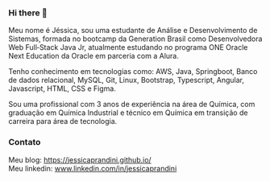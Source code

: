 ### Hi there 👋

Meu nome é Jéssica, sou uma estudante de Análise e Desenvolvimento de Sistemas, formada no bootcamp da Generation Brasil como Desenvolvedora Web Full‑Stack Java Jr, atualmente estudando no programa ONE Oracle Next Education da Oracle em parceria com a Alura.

Tenho conhecimento em tecnologias como: AWS, Java, Springboot, Banco de dados relacional, MySQL, Git, Linux, Bootstrap, Typescript, Angular,
Javascript, HTML, CSS e Figma.

Sou uma profissional com 3 anos de experiência na área de Química, com graduação em Química Industrial e técnico em Química em transição de carreira
para área de tecnologia.

### Contato 

Meu blog: https://jessicaprandini.github.io/ <br>
Meu linkedin: www.linkedin.com/in/jessicaprandini
